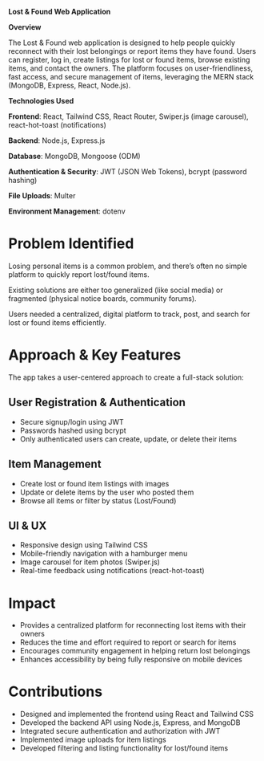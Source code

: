 **Lost & Found Web Application**

**Overview**

The Lost & Found web application is designed to help people quickly reconnect with their lost belongings or report items they have found. Users can register, log in, create listings for lost or found items, browse existing items, and contact the owners. The platform focuses on user-friendliness, fast access, and secure management of items, leveraging the MERN stack (MongoDB, Express, React, Node.js).

**Technologies Used**

**Frontend**: React, Tailwind CSS, React Router, Swiper.js (image carousel), react-hot-toast (notifications)

**Backend**: Node.js, Express.js

**Database**: MongoDB, Mongoose (ODM)

**Authentication & Security**: JWT (JSON Web Tokens), bcrypt (password hashing)

**File Uploads**: Multer

**Environment Management**: dotenv

# **Problem Identified**

Losing personal items is a common problem, and there’s often no simple platform to quickly report lost/found items.

Existing solutions are either too generalized (like social media) or fragmented (physical notice boards, community forums).

Users needed a centralized, digital platform to track, post, and search for lost or found items efficiently.

# **Approach & Key Features**

The app takes a user-centered approach to create a full-stack solution:

## **User Registration & Authentication**

- Secure signup/login using JWT
- Passwords hashed using bcrypt
- Only authenticated users can create, update, or delete their items

## **Item Management**

- Create lost or found item listings with images
- Update or delete items by the user who posted them
- Browse all items or filter by status (Lost/Found)

## **UI & UX**

- Responsive design using Tailwind CSS
- Mobile-friendly navigation with a hamburger menu
- Image carousel for item photos (Swiper.js)
- Real-time feedback using notifications (react-hot-toast)

# **Impact**

- Provides a centralized platform for reconnecting lost items with their owners
- Reduces the time and effort required to report or search for items
- Encourages community engagement in helping return lost belongings
- Enhances accessibility by being fully responsive on mobile devices

# **Contributions**

- Designed and implemented the frontend using React and Tailwind CSS
- Developed the backend API using Node.js, Express, and MongoDB
- Integrated secure authentication and authorization with JWT
- Implemented image uploads for item listings
- Developed filtering and listing functionality for lost/found items
